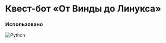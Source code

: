 # Квест-бот «От Винды до Линукса»




### Использовано
![Python](https://img.shields.io/badge/Python-blue?style=for-the-badge)  
